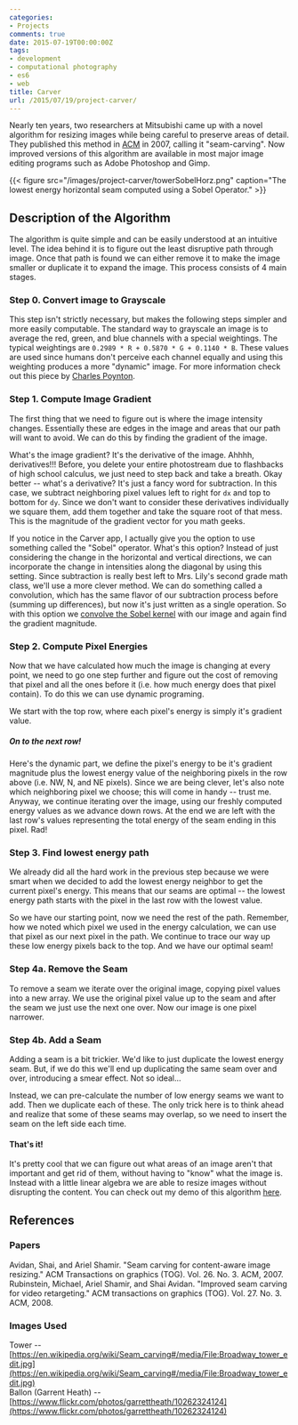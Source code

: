 ```yaml
---
categories:
- Projects
comments: true
date: 2015-07-19T00:00:00Z
tags:
- development
- computational photography
- es6
- web
title: Carver
url: /2015/07/19/project-carver/
---
```


Nearly ten years, two researchers at Mitsubishi came up with a novel algorithm for resizing images while being careful to preserve areas of detail. They published this method in [ACM](http://perso.crans.org/frenoy/matlab2012/seamcarving.pdf) in 2007, calling it "seam-carving". Now improved versions of this algorithm are available in most major image editing programs such as Adobe Photoshop and Gimp.

{{< figure src="/images/project-carver/towerSobelHorz.png" caption="The lowest energy horizontal seam computed using a Sobel Operator." >}}

## Description of the Algorithm

The algorithm is quite simple and can be easily understood at an intuitive level. The idea behind it is to figure out the least disruptive path through image. Once that path is found we can either remove it to make the image smaller or duplicate it to expand the image. This process consists of 4 main stages.

### Step 0. Convert image to Grayscale

This step isn't strictly necessary, but makes the following steps simpler and more easily computable. The standard way to grayscale an image is to average the red, green, and blue channels with a special weightings. The typical weightings are `0.2989 * R + 0.5870 * G + 0.1140 * B`. These values are used since humans don't perceive each channel equally and using this weighting produces a more "dynamic" image. For more information check out this piece by [Charles Poynton](http://www.poynton.com/notes/colour_and_gamma/ColorFAQ.html#RTFToC9).

### Step 1. Compute Image Gradient

The first thing that we need to figure out is where the image intensity changes. Essentially these are edges in the image and areas that our path will want to avoid. We can do this by finding the gradient of the image.

What's the image gradient? It's the derivative of the image. Ahhhh, derivatives!!! Before, you delete your entire photostream due to flashbacks of high school calculus, we just need to step back and take a breath. Okay better -- what's a derivative? It's just a fancy word for subtraction. In this case, we subtract neighboring pixel values left to right for `dx` and top to bottom for `dy`. Since we don't want to consider these derivatives individually we square them, add them together and take the square root of that mess. This is the magnitude of the gradient vector for you math geeks.

If you notice in the Carver app, I actually give you the option to use something called the "Sobel" operator. What's this option? Instead of just considering the change in the horizontal and vertical directions, we can incorporate the change in intensities along the diagonal by using this setting. Since subtraction is really best left to Mrs. Lily's second grade math class, we'll use a more clever method. We can do something called a convolution, which has the same flavor of our subtraction process before (summing up differences), but now it's just written as a single operation. So with this option we [convolve the Sobel kernel](https://en.wikipedia.org/wiki/Sobel_operator) with our image and again find the gradient magnitude.

### Step 2. Compute Pixel Energies

Now that we have calculated how much the image is changing at every point, we need to go one step further and figure out the cost of removing that pixel and all the ones before it (i.e. how much energy does that pixel contain). To do this we can use dynamic programing.

We start with the top row, where each pixel's energy is simply it's gradient value. 

##### On to the next row! 

Here's the dynamic part, we define the pixel's energy to be it's gradient magnitude plus the lowest energy value of the neighboring pixels in the row above (i.e. NW, N, and NE pixels). Since we are being clever, let's also note which neighboring pixel we choose; this will come in handy -- trust me. Anyway, we continue iterating over the image, using our freshly computed energy values as we advance down rows. At the end we are left with the last row's values representing the total energy of the seam ending in this pixel. Rad!

### Step 3. Find lowest energy path

We already did all the hard work in the previous step because we were smart when we decided to add the lowest energy neighbor to get the current pixel's energy. This means that our seams are optimal --  the lowest energy path starts with the pixel in the last row with the lowest value.

So we have our starting point, now we need the rest of the path. Remember, how we noted which pixel we used in the energy calculation, we can use that pixel as our next pixel in the path. We continue to trace our way up these low energy pixels back to the top. And we have our optimal seam!

### Step 4a. Remove the Seam

To remove a seam we iterate over the original image, copying pixel values into a new array. We use the original pixel value up to the seam and after the seam we just use the next one over. Now our image is one pixel narrower.

### Step 4b. Add a Seam

Adding a seam is a bit trickier. We'd like to just duplicate the lowest energy seam. But, if we do this we'll end up duplicating the same seam over and over, introducing a smear effect. Not so ideal...

Instead, we can pre-calculate the number of low energy seams we want to add. Then we duplicate each of these. The only trick here is to think ahead and realize that some of these seams may overlap, so we need to insert the seam on the left side each time.

#### That's it!

It's pretty cool that we can figure out what areas of an image aren't that important and get rid of them, without having to "know" what the image is. Instead with a little linear algebra we are able to resize images without disrupting the content. You can check out my demo of this algorithm [here](http://andrewjesaitis.com/carver).

## References

### Papers

Avidan, Shai, and Ariel Shamir. "Seam carving for content-aware image resizing." ACM Transactions on graphics (TOG). Vol. 26. No. 3. ACM, 2007.
Rubinstein, Michael, Ariel Shamir, and Shai Avidan. "Improved seam carving for video retargeting." ACM transactions on graphics (TOG). Vol. 27. No. 3. ACM, 2008.

### Images Used

Tower -- [https://en.wikipedia.org/wiki/Seam_carving#/media/File:Broadway_tower_edit.jpg](https://en.wikipedia.org/wiki/Seam_carving#/media/File:Broadway_tower_edit.jpg)  
Ballon (Garrent Heath) -- [https://www.flickr.com/photos/garrettheath/10262324124](https://www.flickr.com/photos/garrettheath/10262324124)

